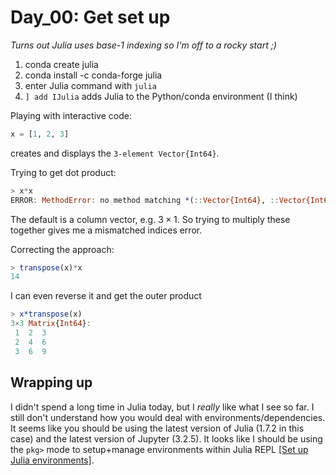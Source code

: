 # Day_00: Get set up 
_Turns out Julia uses base-1 indexing so I'm off to a rocky start ;)_
1. conda create julia
2. conda install -c conda-forge julia
3. enter Julia command with `julia`
4. `] add IJulia` adds Julia to the Python/conda environment (I think)

Playing with interactive code:

```julia
x = [1, 2, 3]
```

creates and displays the `3-element Vector{Int64}`. 

Trying to get dot product:

```julia
> x*x
ERROR: MethodError: no method matching *(::Vector{Int64}, ::Vector{Int64})
```

The default is a column vector, e.g. $3\times1$. So trying to multiply
these together gives me a mismatched indices error. 

Correcting the approach:

```julia
> transpose(x)*x
14
```

I can even reverse it and get the outer product
```julia
> x*transpose(x)
3×3 Matrix{Int64}:
 1  2  3
 2  4  6
 3  6  9
```

## Wrapping up

I didn't spend a long time in Julia today, but I _really_ like what I see so far. I still don't understand how you would deal with environments/dependencies. 
It seems like you should be using the latest version of Julia (1.7.2 in this case) and the latest version of Jupyter (3.2.5). It looks like I should be using 
the `pkg>` mode to setup+manage environments within Julia REPL [[Set up Julia environments]](https://towardsdatascience.com/how-to-setup-project-environments-in-julia-ec8ae73afe9c).
